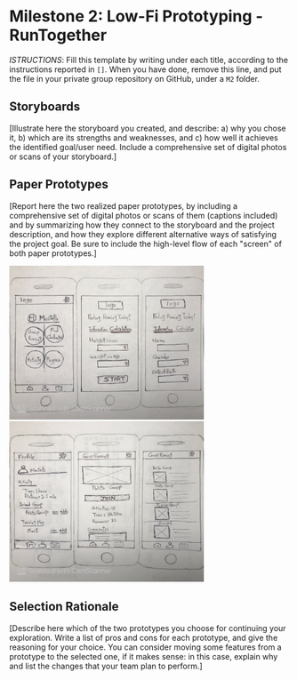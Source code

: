 # Milestone 2: Low-Fi Prototyping - RunTogether

_ISTRUCTIONS_: Fill this template by writing under each title, according to the instructions reported in `[]`. When you have done, remove this line, and put the file in your private group repository on GitHub, under a `M2` folder.

## Storyboards

[Illustrate here the storyboard you created, and describe: a) why you chose it, b) which are its strengths and weaknesses, and c) how well it achieves the identified goal/user need. Include a comprehensive set of digital photos or scans of your storyboard.]

## Paper Prototypes

[Report here the two realized paper prototypes, by including a comprehensive set of digital photos or scans of them (captions included) and by summarizing how they connect to the storyboard and the project description, and how they explore different alternative ways of satisfying the project goal. Be sure to include the high-level flow of each "screen" of both paper prototypes.]

<img src="prototype1/1.jpg" width="350" alt="accessibility text"> <br />
<img src="prototype1/2.jpg" width="350" alt="accessibility text">

## Selection Rationale

[Describe here which of the two prototypes you choose for continuing your exploration. Write a list of pros and cons for each prototype, and give the reasoning for your choice. You can consider moving some features from a prototype to the selected one, if it makes sense: in this case, explain why and list the changes that your team plan to perform.]
